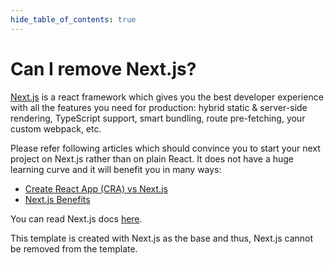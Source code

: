 ```yaml
---
hide_table_of_contents: true
---
```


# Can I remove Next.js?

[Next.js](https://nextjs.org/) is a react framework which gives you the best developer experience with all the features you need for production: hybrid static & server-side rendering, TypeScript support, smart bundling, route pre-fetching, your custom webpack, etc.

Please refer following articles which should convince you to start your next project on Next.js rather than on plain React. It does not have a huge learning curve and it will benefit you in many ways:

* [Create React App (CRA) vs Next.js](https://npmtrends.com/create-react-app-vs-next) <br/>
* [Next.js Benefits](https://medium.com/eincode/what-are-the-benefits-of-the-next-js-framework-7c5b083c8d23) <br/>

You can read Next.js docs [here](https://nextjs.org/docs).

This template is created with Next.js as the base and thus, Next.js cannot be removed from the template.